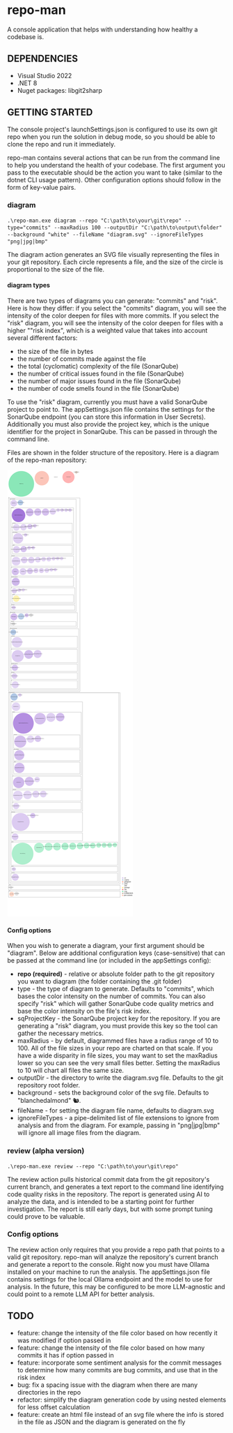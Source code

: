 # repo-man

A console application that helps with understanding how healthy a codebase is. 

## DEPENDENCIES

- Visual Studio 2022
- .NET 8
- Nuget packages: libgit2sharp

## GETTING STARTED

The console project's launchSettings.json is configured to use its own git repo when you run the solution in debug mode, 
so you should be able to clone the repo and run it immediately.

repo-man contains several actions that can be run from the command line to help you understand the health of your codebase.
The first argument you pass to the executable should be the action you want to take (similar to the dotnet CLI usage pattern).
Other configuration options should follow in the form of key-value pairs.

### diagram
```
.\repo-man.exe diagram --repo "C:\path\to\your\git\repo" --type="commits" --maxRadius 100 --outputDir "C:\path\to\output\folder" --background "white" --fileName "diagram.svg" --ignoreFileTypes "png|jpg|bmp"
```
The diagram action generates an SVG file visually representing the files in your git repository. 
Each circle represents a file, and the size of the circle is proportional to the size of the file. 

#### diagram types 
There are two types of diagrams you can generate: "commits" and "risk". Here is how they differ: 
if you select the "commits" diagram, you will see the intensity of the color deepen for files with more commits. 
If you select the "risk" diagram, you will see the intensity of the color deepen for files with a higher ""risk index", 
which is a weighted value that takes into account several different factors: 
* the size of the file in bytes
* the number of commits made against the file
* the total (cyclomatic) complexity of the file (SonarQube)
* the number of critical issues found in the file (SonarQube)
* the number of major issues found in the file (SonarQube)
* the number of code smells found in the file (SonarQube)

To use the "risk" diagram, currently you must have a valid SonarQube project to point to. The appSettings.json file contains 
the settings for the SonarQube endpoint (you can store this information in User Secrets). Additionally you must also provide 
the project key, which is the unique identifier for the project in SonarQube. This can be passed in through the command line. 

Files are shown in the folder structure of the repository. Here is a diagram of the repo-man repository: 

![Visualization of this repo](./diagram.svg)

#### Config options

When you wish to generate a diagram, your first argument should be "diagram".
Below are additional configuration keys (case-sensitive) that can be passed at the command line (or included in the appSettings config):

- **repo (required)** - relative or absolute folder path to the git repository you want to diagram (the folder containing the .git folder)
- type - the type of diagram to generate. Defaults to "commits", which bases the color intensity on the number of commits. You can also specify "risk" which will gather SonarQube code quality metrics and base the color intensity on the file's risk index.
- sqProjectKey - the SonarQube project key for the repository. If you are generating a "risk" diagram, you must provide this key so the tool can gather the necessary metrics.
- maxRadius - by default, diagrammed files have a radius range of 10 to 100. All of the file sizes in your repo are charted on that scale. If you have a wide disparity in file sizes, you may want to set the maxRadius lower so you can see the very small files better. Setting the maxRadius to 10 will chart all files the same size.
- outputDir - the directory to write the diagram.svg file. Defaults to the git repository root folder.
- background - sets the background color of the svg file. Defaults to "blanchedalmond" 🐿️.
- fileName - for setting the diagram file name, defaults to diagram.svg
- ignoreFileTypes - a pipe-delimited list of file extensions to ignore from analysis and from the diagram. For example, passing in "png|jpg|bmp" will ignore all image files from the diagram.

### review (alpha version)
```
.\repo-man.exe review --repo "C:\path\to\your\git\repo"
```
The review action pulls historical commit data from the git repository's current branch, and generates a text report to the command line
identifying code quality risks in the repository. The report is generated using AI to analyze the data, and is intended to be a starting
point for further investigation. The report is still early days, but with some prompt tuning could prove to be valuable. 

### Config options

The review action only requires that you provide a repo path that points to a valid git repository.
repo-man will analyze the repository's current branch and generate a report to the console. 
Right now you must have Ollama installed on your machine to run the analysis. 
The appSettings.json file contains settings for the local Ollama endpoint and the model to use for analysis.
In the future, this may be configured to be more LLM-agnostic and could point to a remote LLM API for better analysis. 


## TODO

- feature: change the intensity of the file color based on how recently it was modified if option passed in
- feature: change the intensity of the file color based on how many commits it has if option passed in
- feature: incorporate some sentiment analysis for the commit messages to determine how many commits are bug commits, and use that in the risk index
- bug: fix a spacing issue with the diagram when there are many directories in the repo
- refactor: simplify the diagram generation code by using nested <g> elements for less offset calculation
- feature: create an html file instead of an svg file where the info is stored in the file as JSON and the diagram is generated on the fly 
